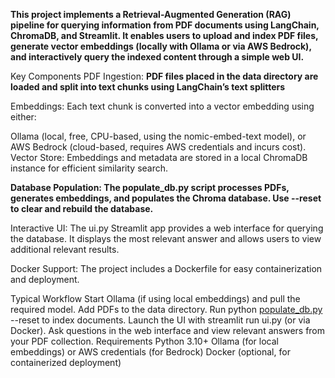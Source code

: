 
**This project implements a Retrieval-Augmented Generation (RAG) pipeline for querying information from PDF documents using LangChain, ChromaDB, and Streamlit. It enables users to upload and index PDF files, generate vector embeddings (locally with Ollama or via AWS Bedrock), and interactively query the indexed content through a simple web UI.**

Key Components
PDF Ingestion:
**PDF files placed in the data directory are loaded and split into text chunks using LangChain’s text splitters**

Embeddings:
Each text chunk is converted into a vector embedding using either:

Ollama (local, free, CPU-based, using the nomic-embed-text model), or
AWS Bedrock (cloud-based, requires AWS credentials and incurs cost).
Vector Store:
Embeddings and metadata are stored in a local ChromaDB instance for efficient similarity search.

**Database Population:
The populate_db.py script processes PDFs, generates embeddings, and populates the Chroma database. Use --reset to clear and rebuild the database.**

Interactive UI:
The ui.py Streamlit app provides a web interface for querying the database. It displays the most relevant answer and allows users to view additional relevant results.

Docker Support:
The project includes a Dockerfile for easy containerization and deployment.

Typical Workflow
Start Ollama (if using local embeddings) and pull the required model.
Add PDFs to the data directory.
Run python [populate_db.py](http://_vscodecontentref_/4) --reset to index documents.
Launch the UI with streamlit run ui.py (or via Docker).
Ask questions in the web interface and view relevant answers from your PDF collection.
Requirements
Python 3.10+
Ollama (for local embeddings) or AWS credentials (for Bedrock)
Docker (optional, for containerized deployment)
